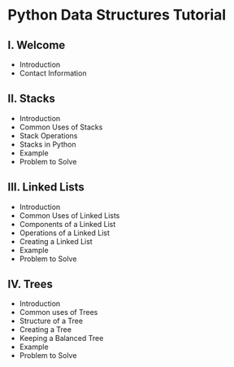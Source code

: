 # Python Data Structures Tutorial
## I. Welcome
* Introduction
* Contact Information
## II. Stacks
* Introduction
* Common Uses of Stacks
* Stack Operations
* Stacks in Python
* Example
* Problem to Solve
## III. Linked Lists
* Introduction
* Common Uses of Linked Lists
* Components of a Linked List
* Operations of a Linked List
* Creating a Linked List
* Example
* Problem to Solve
## IV. Trees
* Introduction
* Common uses of Trees
* Structure of a Tree
* Creating a Tree
* Keeping a Balanced Tree
* Example
* Problem to Solve
